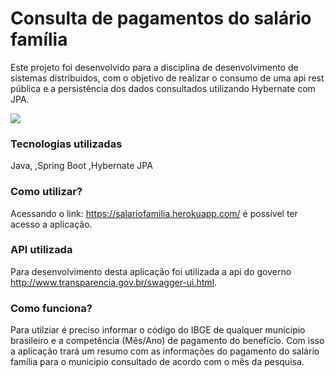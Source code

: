 # Consulta de pagamentos do salário família
Este projeto foi desenvolvido para a disciplina de desenvolvimento de sistemas distribuidos, com o objetivo de realizar o consumo de uma api rest pública e a persistência dos dados consultados utilizando Hybernate com JPA.

![](https://github.com/LucasMSouza1/Salario-Familia/blob/master/tela%20de%20listagem.PNG)

### Tecnologias utilizadas
Java,
,Spring Boot
,Hybernate
JPA

### Como utilizar? 
Acessando o link: https://salariofamilia.herokuapp.com/ é possível ter acesso a aplicação.

### API utilizada
Para desenvolvimento desta aplicação foi utilizada a api do governo http://www.transparencia.gov.br/swagger-ui.html.

### Como funciona? 
Para utilziar é preciso informar o código do IBGE de qualquer munícipio brasileiro e a competência (Mês/Ano) de pagamento do benefício. Com isso a aplicação trará um resumo com as informações do pagamento do salário família para o municipio consultado de acordo com o mês da pesquisa.
